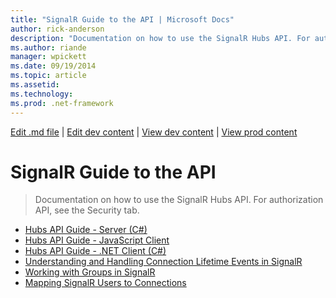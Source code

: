 ```yaml
---
title: "SignalR Guide to the API | Microsoft Docs"
author: rick-anderson
description: "Documentation on how to use the SignalR Hubs API. For authorization API, see the Security tab."
ms.author: riande
manager: wpickett
ms.date: 09/19/2014
ms.topic: article
ms.assetid: 
ms.technology: 
ms.prod: .net-framework
---
```

[Edit .md file](C:\Projects\msc\dev\Msc.Www\Web.ASP\App_Data\github\signalr\overview\index.md) | [Edit dev content](http://www.aspdev.net/umbraco#/content/content/edit/59928) | [View dev content](http://docs.aspdev.net/tutorials/signalr/overview/guide-to-the-api/index.html) | [View prod content](http://www.asp.net/signalr/overview/guide-to-the-api)

SignalR Guide to the API
====================
> Documentation on how to use the SignalR Hubs API. For authorization API, see the Security tab.


- [Hubs API Guide - Server (C#)](hubs-api-guide-server.md)
- [Hubs API Guide - JavaScript Client](hubs-api-guide-javascript-client.md)
- [Hubs API Guide - .NET Client (C#)](hubs-api-guide-net-client.md)
- [Understanding and Handling Connection Lifetime Events in SignalR](handling-connection-lifetime-events.md)
- [Working with Groups in SignalR](working-with-groups.md)
- [Mapping SignalR Users to Connections](mapping-users-to-connections.md)